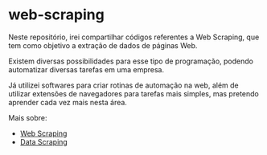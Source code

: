 # web-scraping
Neste repositório, irei compartilhar códigos referentes a Web Scraping, que tem como objetivo a extração de dados de páginas Web.

Existem diversas possibilidades para esse tipo de programação, podendo automatizar diversas tarefas em uma empresa.

Já utilizei softwares para criar rotinas de automação na web, além de utilizar extensões de navegadores para tarefas mais simples, mas pretendo aprender cada vez mais nesta área.

Mais sobre:
- [Web Scraping](https://en.wikipedia.org/wiki/Web_scraping)
- [Data Scraping](https://en.wikipedia.org/wiki/Data_scraping)
